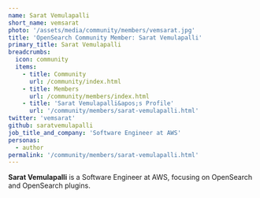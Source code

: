 ```yaml
---
name: Sarat Vemulapalli
short_name: vemsarat
photo: '/assets/media/community/members/vemsarat.jpg'
title: 'OpenSearch Community Member: Sarat Vemulapalli'
primary_title: Sarat Vemulapalli
breadcrumbs:
  icon: community
  items:
    - title: Community
      url: /community/index.html
    - title: Members
      url: /community/members/index.html
    - title: 'Sarat Vemulapalli&apos;s Profile'
      url: '/community/members/sarat-vemulapalli.html'
twitter: 'vemsarat'
github: saratvemulapalli
job_title_and_company: 'Software Engineer at AWS'
personas:
  - author
permalink: '/community/members/sarat-vemulapalli.html'
---
```


**Sarat Vemulapalli** is a Software Engineer at AWS, focusing on OpenSearch and OpenSearch plugins. 